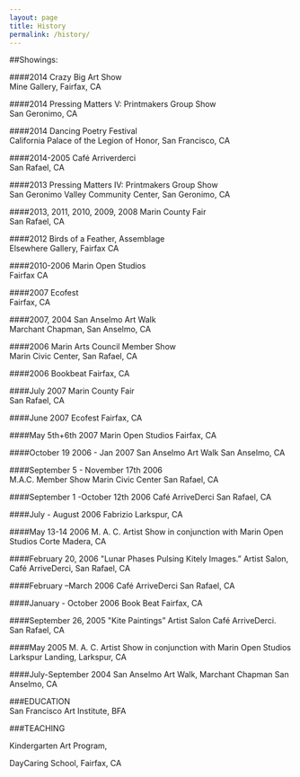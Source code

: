 ```yaml
---
layout: page
title: History
permalink: /history/
---
```


##Showings:

####2014   Crazy Big Art Show                                                              
Mine Gallery, Fairfax, CA

####2014  Pressing Matters V: Printmakers Group Show                            
San Geronimo, CA

####2014  Dancing Poetry Festival                                                  
California Palace of the Legion of Honor, San Francisco, CA

####2014-2005 Café Arriverderci                                                              
San Rafael, CA 

####2013   Pressing Matters IV: Printmakers Group Show                     
San Geronimo Valley Community Center, San Geronimo, CA

####2013, 2011, 2010, 2009, 2008    Marin County Fair                                                                  
San Rafael, CA

####2012   Birds of a Feather, Assemblage                                     
Elsewhere Gallery, Fairfax CA

####2010-2006 Marin Open Studios                                                   
Fairfax CA 

####2007 Ecofest                                                                                
Fairfax, CA

####2007, 2004   San Anselmo Art Walk                                         
Marchant Chapman, San Anselmo, CA

####2006  Marin Arts Council Member Show                                       
Marin Civic Center, San Rafael, CA

####2006  Bookbeat
Fairfax, CA

####July 2007 Marin County Fair  
San Rafael, CA

####June 2007	Ecofest
Fairfax, CA	 

####May 5th+6th 2007	Marin Open Studios
Fairfax, CA	 

####October 19 2006 - Jan 2007	San Anselmo Art Walk
San Anselmo, CA	 

####September 5 - November 17th 2006	
M.A.C. Member Show Marin Civic Center
San Rafael, CA	 

####September 1 -October 12th 2006 
Café ArriveDerci
San Rafael, CA	 

####July - August 2006	Fabrizio
Larkspur, CA	 

####May 13-14 2006	M. A. C. Artist Show in conjunction with Marin Open Studios
Corte Madera, CA	 

####February 20, 2006	"Lunar Phases Pulsing Kitely Images.” 
Artist Salon, Café ArriveDerci, San Rafael, CA	 

####February –March 2006	Café ArriveDerci 
San Rafael, CA	 

####January - October 2006	Book Beat 
Fairfax, CA	 

####September 26, 2005 "Kite Paintings”  Artist Salon
Café ArriveDerci. San Rafael, CA

####May 2005	M. A. C. Artist Show in conjunction with Marin Open Studios 
Larkspur Landing, Larkspur, CA	 

####July-September 2004 San Anselmo Art Walk, Marchant Chapman
San Anselmo, CA	 
 	 	 	 
###EDUCATION	
San Francisco Art Institute, BFA	 

###TEACHING	

Kindergarten Art Program,

DayCaring School, Fairfax, CA	 
